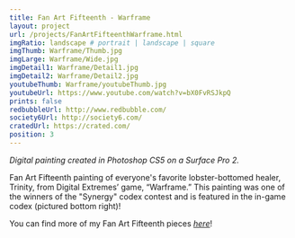 ```yaml
---
title: Fan Art Fifteenth - Warframe
layout: project
url: /projects/FanArtFifteenthWarframe.html
imgRatio: landscape # portrait | landscape | square
imgThumb: Warframe/Thumb.jpg
imgLarge: Warframe/Wide.jpg
imgDetail1: Warframe/Detail1.jpg
imgDetail2: Warframe/Detail2.jpg
youtubeThumb: Warframe/youtubeThumb.jpg
youtubeUrl: https://www.youtube.com/watch?v=bX0FvRSJkpQ
prints: false
redbubbleUrl: http://www.redbubble.com/
society6Url: http://society6.com/
cratedUrl: https://crated.com/
position: 3
---
```

*Digital painting created in Photoshop CS5 on a Surface Pro 2.*

Fan Art Fifteenth painting of everyone's favorite lobster-bottomed healer, Trinity,
 from Digital Extremes’ game, “Warframe.” This painting was one of the winners
 of the "Synergy" codex contest and is featured in the in-game codex (pictured bottom right)!

You can find more of my Fan Art Fifteenth pieces [*here*](http://alyssamay-art.tumblr.com/tagged/fan-art-fifteenth)! 